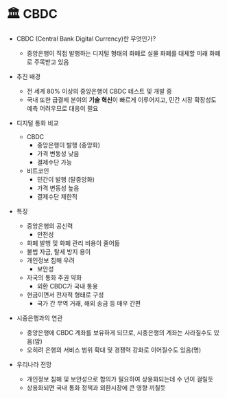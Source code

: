 # 🏛 CBDC

- CBDC (Central Bank Digital Currency)란 무엇인가?
  - 중앙은행이 직접 발행하는 디지털 형태의 화폐로 실물 화폐를 대체할 미래 화폐로 주목받고 있음



- 추진 배경
  - 전 세계 80% 이상의 중앙은행이 CBDC 테스트 및 개발 중
  - 국내 또한 급결제 분야의 **기술 혁신**이 빠르게 이루어지고, 민간 시장 확장성도 예측 어려우므로 대응이 필요



- 디지털 통화 비교
  - CBDC
    - 중앙은행이 발행 (중앙화)
    - 가격 변동성 낮음
    - 결제수단 가능
  - 비트코인
    - 민간이 발행 (탈중앙화)
    - 가격 변동성 높음
    - 결제수단 제한적



- 특징
  - 중앙은행의 공신력
    - 안전성
  - 화폐 발행 및 화폐 관리 비용이 줄어듦
  - 불법 자금, 탈세 방지 용이
  - 개인정보 침해 우려
    - 보안성
  - 자국의 통화 주권 약화
    - 외환 CBDC가 국내 통용
  - 현금이면서 전자적 형태로 구성
    - 국가 간 무역 거래, 해외 송금 등 매우 간편



- 시중은행과의 연관
  - 중앙은행에 CBDC 계좌를 보유하게 되므로, 시중은행의 계좌는 사라질수도 있음(암)
  - 오히려 은행의 서비스 범위 확대 및 경쟁력 강화로 이어질수도 있음(명)



- 우리나라 전망
  - 개인정보 침해 및 보안성으로 합의가 필요하여 상용화되는데 수 년이 걸릴듯
  - 상용화되면 국내 통화 정책과 외환시장에 큰 영향 끼칠듯